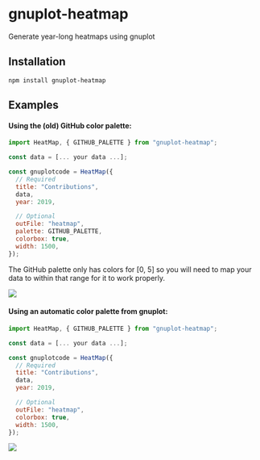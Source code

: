 # gnuplot-heatmap
Generate year-long heatmaps using gnuplot

## Installation
```
npm install gnuplot-heatmap
```

## Examples
#### Using the (old) GitHub color palette:
```javascript
import HeatMap, { GITHUB_PALETTE } from "gnuplot-heatmap";

const data = [... your data ...];

const gnuplotcode = HeatMap({
  // Required
  title: "Contributions",
  data,
  year: 2019,

  // Optional
  outFile: "heatmap",
  palette: GITHUB_PALETTE,
  colorbox: true,
  width: 1500,
});
```

The GitHub palette only has colors for [0, 5] so you will need to map your data to within
that range for it to work properly.

![](https://i.imgur.com/7hpvjss.png)

#### Using an automatic color palette from gnuplot:
```javascript
import HeatMap, { GITHUB_PALETTE } from "gnuplot-heatmap";

const data = [... your data ...];

const gnuplotcode = HeatMap({
  // Required
  title: "Contributions",
  data,
  year: 2019,

  // Optional
  outFile: "heatmap",
  colorbox: true,
  width: 1500,
});
```

![](https://i.imgur.com/BPQSV6L.png)
